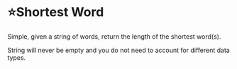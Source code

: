 # :star:Shortest Word

Simple, given a string of words, return the length of the shortest word(s).

String will never be empty and you do not need to account for different data types.
